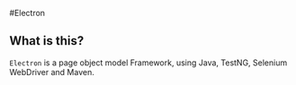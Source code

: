 #Electron 
## What is this?
`Electron` is a page object model Framework, using Java, TestNG, Selenium WebDriver and Maven. 
